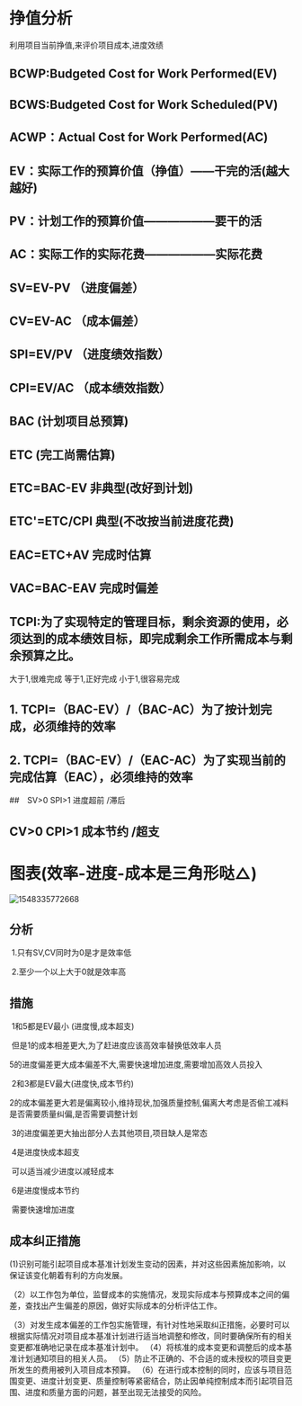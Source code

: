 # 挣值分析

利用项目当前挣值,来评价项目成本,进度效绩

## BCWP:Budgeted Cost for Work Performed(EV)

## BCWS:Budgeted Cost for Work Scheduled(PV)

## ACWP：Actual Cost for Work Performed(AC)

## EV：实际工作的预算价值（挣值）——干完的活(越大越好)

## PV：计划工作的预算价值——————要干的活

## AC：实际工作的实际花费——————实际花费

## SV=EV-PV	（进度偏差）

## CV=EV-AC	（成本偏差）

## SPI=EV/PV	（进度绩效指数）

## CPI=EV/AC	（成本绩效指数）

## BAC    (计划项目总预算)

## ETC   (完工尚需估算)

## ETC=BAC-EV   非典型(改好到计划)

## ETC'=ETC/CPI   典型(不改按当前进度花费)

## EAC=ETC+AV   完成时估算

## VAC=BAC-EAV   完成时偏差

## TCPI:**为了实现特定的管理目标，剩余资源的使用，必须达到的成本绩效目标，即完成剩余工作所需成本与剩余预算之比。**

大于1,很难完成
等于1,正好完成
小于1,很容易完成

## 1. TCPI=（BAC-EV）/（BAC-AC）**为了按计划完成，必须维持的效率**

## 2. TCPI=（BAC-EV）/（EAC-AC）**为了实现当前的完成估算（EAC），必须维持的效率**

##　SV>0		SPI>1	进度超前  /滞后

## CV>0		CPI>1	成本节约  /超支

# 图表(效率-进度-成本是三角形哒△)

![1548335772668](C:\Users\ZeroMax\AppData\Roaming\Typora\typora-user-images\1548335772668.png)

## 分析

​	1.只有SV,CV同时为0是才是效率低

​	2.至少一个以上大于0就是效率高

## 措施

​	1和5都是EV最小 (进度慢,成本超支)

​		但是1的成本相差更大,为了赶进度应该高效率替换低效率人员

​		5的进度偏差更大成本偏差不大,需要快速增加进度,需要增加高效人员投入

​	2和3都是EV最大(进度快,成本节约)	

​		2的成本偏差更大若是偏离较小,维持现状,加强质量控制,偏离大考虑是否偷工减料是否需要质量纠偏,是否需要调整计划

​		3的进度偏差更大抽出部分人去其他项目,项目缺人是常态

​	4是进度快成本超支

​		可以适当减少进度以减轻成本

​	6是进度慢成本节约

​		需要快速增加进度

## 成本纠正措施

​     (1)识别可能引起项目成本基准计划发生变动的因素，并对这些因素施加影响，以保证该变化朝着有利的方向发展。

  （2）以工作包为单位，监督成本的实施情况，发现实际成本与预算成本之间的偏差，查找出产生偏差的原因，做好实际成本的分析评估工作。

  （3）对发生成本偏差的工作包实施管理，有针对性地采取纠正措施，必要时可以根据实际情况对项目成本基准计划进行适当地调整和修改，同时要确保所有的相关变更都准确地记录在成本基准计划中。
  （4）将核准的成本变更和调整后的成本基准计划通知项目的相关人员。
  （5）防止不正确的、不合适的或未授权的项目变更所发生的费用被列入项目成本预算。
  （6）在进行成本控制的同时，应该与项目范围变更、进度计划变更、质量控制等紧密结合，防止因单纯控制成本而引起项目范围、进度和质量方面的问题，甚至出现无法接受的风险。

​			

